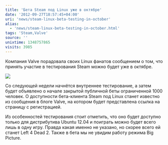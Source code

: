 ```yaml
---
title: 'Бета Steam под Linux уже в октябре'
date: '2012-09-27T18:57:45+04:00'
uri: 'news/steam-linux-beta-testing-in-october'
alias: 
  - 'news/steam-linux-beta-testing-in-october.html'
tags: 'Steam,Valve'
source: ''
unixtime: 1348757865
visits: 3985
---
```

Компания Valve порадовала своих Linux фанатов сообщением о том, что принять участие в тестирования Steam можно будет уже в октябре.

[![](img/2012/09/27/18-00/4418227482.jpg)](img/2012/09/27/18-00/4418227482.jpg)

Со следующей недели начнётся внутреннее тестирование, а затем будет объявлено о начале закрытой публичной беты ограниченной 1000 человек. О доступности бета-клиента Steam под Linux станет известно из сообщения в блоге Valve, на котором будет представлена ссылка на страницу с регистрацией.

Из особенностей тестирования стоит отметить, что оно будет доступно только для дистрибутива Ubuntu 12.04 и поиграть можно будет всего лишь в одну игру. Правда какая именно не указано, но скорее всего ей станет Left 4 Dead 2. Также в бета мы не увидим работу режима Big Picture.
